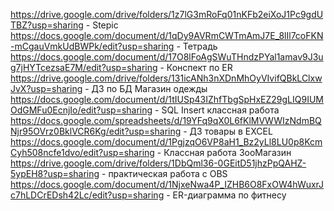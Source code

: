 https://drive.google.com/drive/folders/1z7lG3mRoFq01nKFb2eiXoJ1Pc9gdUTBZ?usp=sharing - Stepic
https://docs.google.com/document/d/1qDy9AVRmCWTmAmJ7E_8lIl7coFKN-mCgauVmkUdBWPk/edit?usp=sharing - Тетрадь
https://docs.google.com/document/d/17O8lFoAgSWuTHndzPYal1amav9J3ug7jHYTcezsaE7M/edit?usp=sharing - Конспект по ER
https://drive.google.com/drive/folders/131icANh3nXDnMhOyVIvifQBkLClxwJvX?usp=sharing - ДЗ по БД Магазин одежды
https://docs.google.com/document/d/1tIUSp43IZhfTbgSpHxEZ29gLIQ9IUMOdGMFu0EcnjIo/edit?usp=sharing - SQL Insert классная работа
https://docs.google.com/spreadsheets/d/19YFq9qX0L6fKlMVWWIzNdmBQNjr95OVrz0BklVCR6Kg/edit?usp=sharing - ДЗ товары в EXCEL 
https://docs.google.com/document/d/1PgjzqO6VP8aH1_Bz2yLl8LU0p8KcmCyh508ncfe1dvo/edit?usp=sharing - Классная работа ЗооМагазин
https://drive.google.com/drive/folders/1DbQml36-0GEitD51jhzPpQAHZ-5ypEH8?usp=sharing - практическая работа с OBS
https://docs.google.com/document/d/1NjxeNwa4P_IZHB6O8FxOW4hWuxrJc7hLDCrEDsh42Lc/edit?usp=sharing - ER-диаграмма по фитнесу
